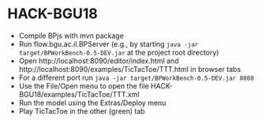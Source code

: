 # HACK-BGU18

* Compile BPjs with mvn package
* Run flow.bgu.ac.il.BPServer (e.g., by  starting `java -jar target/BPWorkBench-0.5-DEV.jar` at the project root directory)
* Open http://localhost:8090/editor/index.html and http://localhost:8090/examples/TicTacToe/TTT.html in browser tabs
* For a different port run `java -jar target/BPWorkBench-0.5-DEV.jar 8080`
* Use the File/Open menu to open the file HACK-BGU18/examples/TicTacToe/TTT.xml
* Run the model using the Extras/Deploy menu
* Play TicTacToe in the other (green) tab
